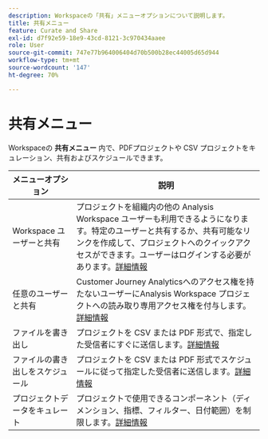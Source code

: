 ```yaml
---
description: Workspaceの「共有」メニューオプションについて説明します。
title: 共有メニュー
feature: Curate and Share
exl-id: d7f92e59-18e9-43cd-8121-3c970434aaee
role: User
source-git-commit: 747e77b964006404d70b500b28ec44005d65d944
workflow-type: tm+mt
source-wordcount: '147'
ht-degree: 70%

---
```


# 共有メニュー

Workspaceの **共有メニュー** 内で、PDFプロジェクトや CSV プロジェクトをキュレーション、共有およびスケジュールできます。

| メニューオプション | 説明 |
|---|---|
| Workspace ユーザーと共有 | プロジェクトを組織内の他の Analysis Workspace ユーザーも利用できるようになります。特定のユーザーと共有するか、共有可能なリンクを作成して、プロジェクトへのクイックアクセスができます。ユーザーはログインする必要があります。[詳細情報](/help/analysis-workspace/curate-share/share-projects.md) |
| 任意のユーザーと共有 | Customer Journey Analyticsへのアクセス権を持たないユーザーにAnalysis Workspace プロジェクトへの読み取り専用アクセス権を付与します。 [詳細情報](/help/analysis-workspace/curate-share/share-projects.md) |
| ファイルを書き出し | プロジェクトを CSV または PDF 形式で、指定した受信者にすぐに送信します。[詳細情報](/help/analysis-workspace/export/t-schedule-report.md) |
| ファイルの書き出しをスケジュール | プロジェクトを CSV または PDF 形式でスケジュールに従って指定した受信者に送信します。[詳細情報](/help/analysis-workspace/export/t-schedule-report.md) |
| プロジェクトデータをキュレート | プロジェクトで使用できるコンポーネント（ディメンション、指標、フィルター、日付範囲）を制限します。[詳細情報](/help/analysis-workspace/curate-share/curate.md) |
